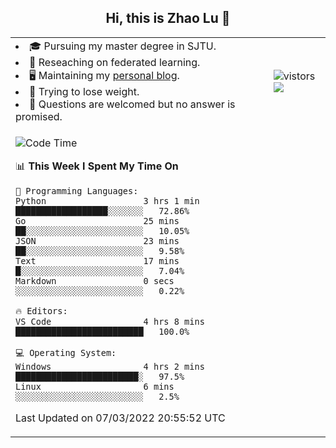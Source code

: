 <h2 align="center"> Hi, this is Zhao Lu 👋</h2>

<table style="overflow:hidden;">
    <tr> 
        <td>
            <li>🎓 Pursuing my master degree in SJTU.</li>
            <li>🌱 Reseaching on federated learning.</li>
            <li>🖥️ Maintaining my <a href="https://ifarewell.xyz">personal blog</a>.</li>
            <li>💪 Trying to lose weight.</li>
            <li>💬 Questions are welcomed but no answer is promised.</li> 
        </td>
        <td>
            <img src="https://visitor-badge.glitch.me/badge?page_id=ifarewell" alt="vistors" />
        <br>
          <img src="https://github-readme-stats.vercel.app/api?username=ifarewell&theme=graywhite&hide=prs,contribs&show_icons=true&hide_border=true&icon_color=CE1D2D&text_color=718096&bg_color=ffffff&hide_title=true" />
        </td>
    </tr>
    <tr>
        <td colspan="2">
            
<!--START_SECTION:waka-->
![Code Time](http://img.shields.io/badge/Code%20Time-104%20hrs%2016%20mins-blue)

📊 **This Week I Spent My Time On** 

```text
💬 Programming Languages: 
Python                   3 hrs 1 min         ██████████████████░░░░░░░   72.86% 
Go                       25 mins             ██░░░░░░░░░░░░░░░░░░░░░░░   10.05% 
JSON                     23 mins             ██░░░░░░░░░░░░░░░░░░░░░░░   9.58% 
Text                     17 mins             █░░░░░░░░░░░░░░░░░░░░░░░░   7.04% 
Markdown                 0 secs              ░░░░░░░░░░░░░░░░░░░░░░░░░   0.22%

🔥 Editors: 
VS Code                  4 hrs 8 mins        █████████████████████████   100.0%

💻 Operating System: 
Windows                  4 hrs 2 mins        ████████████████████████░   97.5% 
Linux                    6 mins              ░░░░░░░░░░░░░░░░░░░░░░░░░   2.5%

```


 Last Updated on 07/03/2022 20:55:52 UTC
<!--END_SECTION:waka-->
            
</td></tr>
</table>

